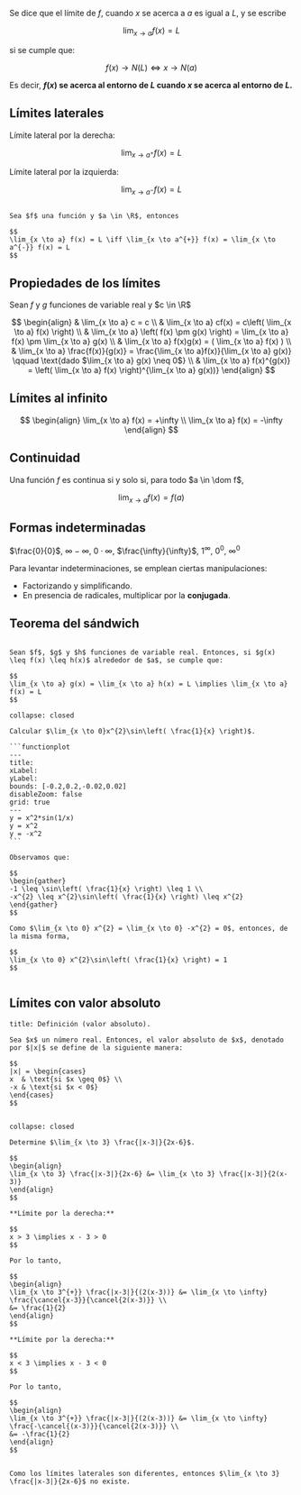 Se dice que el límite de $f$, cuando $x$ se acerca a $a$ es igual a $L$, y se escribe

$$
\lim_{x \to a} f(x) = L
$$

si se cumple que:

$$
f(x) \to N(L) \iff x \to N(a)
$$

Es decir, **$f(x)$ se acerca al entorno de $L$ cuando $x$ se acerca al entorno de $L$.**

## Límites laterales

Límite lateral por la derecha:

$$
\lim_{x \to a^{+}} f(x) = L
$$

Límite lateral por la izquierda:

$$
\lim_{x \to a^{-}} f(x) = L
$$

```ad-theorem

Sea $f$ una función y $a \in \R$, entonces

$$
\lim_{x \to a} f(x) = L \iff \lim_{x \to a^{+}} f(x) = \lim_{x \to a^{-}} f(x) = L
$$

```

## Propiedades de los límites

Sean $f$ y $g$ funciones de variable real y $c \in \R$


$$
\begin{align}
& \lim_{x \to a} c = c \\
& \lim_{x \to a} cf(x) = c\left( \lim_{x \to a} f(x) \right) \\
& \lim_{x \to a} \left( f(x) \pm g(x) \right) = \lim_{x \to a} f(x) \pm \lim_{x \to a} g(x) \\
& \lim_{x \to a} f(x)g(x) = ( \lim_{x \to a} f(x) ) \\
& \lim_{x \to a} \frac{f(x)}{g(x)} = \frac{\lim_{x \to a}f(x)}{\lim_{x \to a} g(x)} \qquad \text{dado $\lim_{x \to a} g(x) \neq 0$} \\
& \lim_{x \to a} f(x)^{g(x)} = \left( \lim_{x \to a} f(x) \right)^{\lim_{x \to a} g(x))}
\end{align}
$$
## Límites al infinito

$$
\begin{align}
\lim_{x \to a} f(x) = +\infty \\
\lim_{x \to a} f(x) = -\infty
\end{align}
$$

## Continuidad

Una función $f$ es continua si y solo si, para todo $a \in \dom f$,

$$
\lim_{x \to a} f(x) = f(a)
$$

## Formas indeterminadas

$\frac{0}{0}$, $\infty - \infty$, $0 \cdot \infty$, $\frac{\infty}{\infty}$, $1^{\infty}$, $0^{0}$, $\infty^{0}$

Para levantar indeterminaciones, se emplean ciertas manipulaciones:

- Factorizando y simplificando.
- En presencia de radicales, multiplicar por la **conjugada**.

## Teorema del sándwich

```ad-theorem

Sean $f$, $g$ y $h$ funciones de variable real. Entonces, si $g(x) \leq f(x) \leq h(x)$ alrededor de $a$, se cumple que:

$$
\lim_{x \to a} g(x) = \lim_{x \to a} h(x) = L \implies \lim_{x \to a} f(x) = L
$$

```

`````ad-exercise
collapse: closed

Calcular $\lim_{x \to 0}x^{2}\sin\left( \frac{1}{x} \right)$.

```functionplot
---
title: 
xLabel: 
yLabel: 
bounds: [-0.2,0.2,-0.02,0.02]
disableZoom: false
grid: true
---
y = x^2*sin(1/x)
y = x^2
y = -x^2
```

Observamos que:

$$
\begin{gather}
-1 \leq \sin\left( \frac{1}{x} \right) \leq 1 \\
-x^{2} \leq x^{2}\sin\left( \frac{1}{x} \right) \leq x^{2}
\end{gather}
$$

Como $\lim_{x \to 0} x^{2} = \lim_{x \to 0} -x^{2} = 0$, entonces, de la misma forma,

$$
\lim_{x \to 0} x^{2}\sin\left( \frac{1}{x} \right) = 1
$$


`````

## Límites con valor absoluto

```ad-definition
title: Definición (valor absoluto).

Sea $x$ un número real. Entonces, el valor absoluto de $x$, denotado por $|x|$ se define de la siguiente manera:

$$
|x| = \begin{cases}
x  & \text{si $x \geq 0$} \\
-x & \text{si $x < 0$}
\end{cases}
$$


```

```ad-exercise
collapse: closed

Determine $\lim_{x \to 3} \frac{|x-3|}{2x-6}$.

$$
\begin{align}
\lim_{x \to 3} \frac{|x-3|}{2x-6} &= \lim_{x \to 3} \frac{|x-3|}{2(x-3)}
\end{align}
$$

**Límite por la derecha:**

$$
x > 3 \implies x - 3 > 0
$$

Por lo tanto,

$$
\begin{align}
\lim_{x \to 3^{+}} \frac{|x-3|}{(2(x-3))} &= \lim_{x \to \infty} \frac{\cancel{x-3}}{\cancel{2(x-3)}} \\
&= \frac{1}{2}
\end{align}
$$

**Límite por la derecha:**

$$
x < 3 \implies x - 3 < 0
$$

Por lo tanto,

$$
\begin{align}
\lim_{x \to 3^{+}} \frac{|x-3|}{(2(x-3))} &= \lim_{x \to \infty} \frac{-\cancel{(x-3)}}{\cancel{2(x-3)}} \\
&= -\frac{1}{2}
\end{align}
$$


Como los límites laterales son diferentes, entonces $\lim_{x \to 3} \frac{|x-3|}{2x-6}$ no existe.

```
